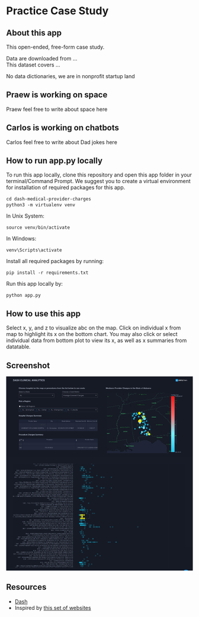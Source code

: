 # Practice Case Study

## About this app

This open-ended, free-form case study.

Data are downloaded from ...  
This dataset covers ...

No data dictionaries, we are in nonprofit startup land
## Praew is working on space

Praew feel free to write about space here

## Carlos is working on chatbots

Carlos feel free to write about Dad jokes here
## How to run app.py locally

To run this app locally, clone this repository and open this app folder in your terminal/Command Prompt. We suggest you to create a virtual environment for installation of required packages for this app.

```
cd dash-medical-provider-charges
python3 -m virtualenv venv

```
In Unix System:
```
source venv/bin/activate

```

In Windows: 

```
venv\Scripts\activate
```

Install all required packages by running:
```
pip install -r requirements.txt
```

Run this app locally by:
```
python app.py
```

## How to use this app

Select x, y, and z to visualize abc on the map. Click on individual x from map to highlight its x on the bottom chart. You may also click or select individual data from bottom plot to view its x, as well as x summaries from datatable.

## Screenshot

![Screencast](screenshot.png)

## Resources
* [Dash](https://dash.plot.ly/)
* Inspired by [this set of websites](https://dash-gallery.plotly.host/Portal/)
